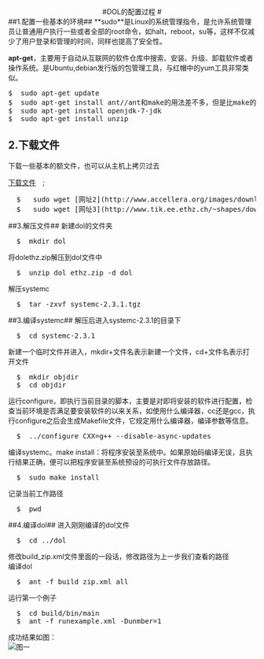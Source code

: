 <center>
#DOL的配置过程 #
</center>
##1.配置一些基本的环境##
**sudo**是Linux的系统管理指令，是允许系统管理员让普通用户执行一些或者全部的root命令，如halt，reboot，su等，这样不仅减少了用户登录和管理的时间，同样也提高了安全性。
   
**apt-get**，主要用于自动从互联网的软件仓库中搜索、安装、升级、卸载软件或者操作系统。是Ubuntu,debian发行版的包管理工具，与红帽中的yum工具非常类似。
<pre>
$  sudo apt-get update 
$  sudo apt-get install ant//ant和make的用法差不多，但是比make的维护性高，生成build.xml文件，易修改
$  sudo apt-get install openjdk-7-jdk
$  sudo apt-get install unzip
</pre>


## 2.下载文件 ##
下载一些基本的额文件，也可以从主机上拷贝过去

[下载文件](http://jingyan.baidu.com/article/c33e3f48a5c153ea15cbb5b2.html)　;   
<pre>  $   sudo wget [网址2](http://www.accellera.org/images/downloads/standards/systemc/systemc-2.3.1.tgz)
  $   sudo wget [网址3](http://www.tik.ee.ethz.ch/~shapes/downloads/dol_ethz.zip)</pre>

##3.解压文件##
新建dol的文件夹
<pre>  $  mkdir dol</pre>
将dolethz.zip解压到dol文件中
<pre>  $  unzip dol_ethz.zip -d dol</pre>
解压systemc
<pre>  $  tar -zxvf systemc-2.3.1.tgz</pre>
##3.编译systemc##
解压后进入systemc-2.3.1的目录下
<pre>  $  cd systemc-2.3.1</pre>
新建一个临时文件并进入，mkdir+文件名表示新建一个文件，cd+文件名表示打开文件
<pre>  $  mkdir objdir
  $  cd objdir </pre>
运行configure，即执行当前目录的脚本，主要是对即将安装的软件进行配置，检查当前环境是否满足要安装软件的以来关系，如使用什么编译器，cc还是gcc，执行configure之后会生成Makefile文件，它规定用什么编译器，编译参数等信息。
<pre>  $  ../configure CXX=g++ --disable-async-updates
</pre>
编译systemc。make install：将程序安装至系统中。如果原始码编译无误，且执行结果正确，便可以把程序安装至系统预设的可执行文件存放路径。
<pre>  $  sudo make install</pre>
记录当前工作路径
<pre>  $  pwd</pre>

##4.编译dol##
进入刚刚编译的dol文件
<pre>  $  cd ../dol </pre>
修改build_zip.xml文件里面的一段话，修改路径为上一步我们查看的路径  
编译dol
<pre>  $  ant -f build_zip.xml all </pre>
运行第一个例子
<pre>  $  cd build/bin/main
  $  ant -f runexample.xml -Dunmber=1 </pre>
成功结果如图：  
![图一](http://i.imgur.com/TjAlgEF.png)
